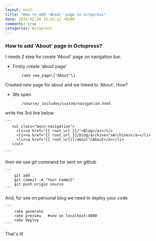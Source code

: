 ```yaml
---
layout: post
title: "How to add 'About' page in octopress"
date: 2014-02-26 14:25:12 +0200
comments: true
categories: Octopress
---
```


### How to add 'About' page in Octopress?

I needs 2 step for create 'About' page on navigation bar.

- Firstly create 'about page'

    ```
        rake new_page\["About"\]
    ```

Created new page for about and we linked to 'About', How?

- We open

    ```
        /source/_includes/custom/navigation.html
    ```

 write the 3rd line below:


    ```
       <ul class="main-navigation">
         <li><a href="{{ root_url }}/">Blog</a></li>
         <li><a href="{{ root_url }}/blog/archives">Archives</a></li>
         <li><a href="{{ root_url}}/about">About</a></li>
       </ul>

    ```
then we use git command for sent on github


    ```
        git add .
        git commit -m "Your Commit"
        git push origin source
    ```
And, for see on personal blog we need to deploy your code

    ```
        rake generate
        rake preview   #see on localhost:4000
        rake deploy
    ```

That's it!